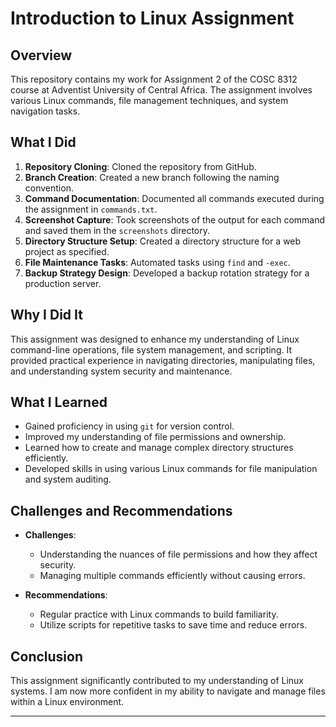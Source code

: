 # Introduction to Linux Assignment

## Overview
This repository contains my work for Assignment 2 of the COSC 8312 course at Adventist University of Central Africa. The assignment involves various Linux commands, file management techniques, and system navigation tasks.

## What I Did
1. **Repository Cloning**: Cloned the repository from GitHub.
2. **Branch Creation**: Created a new branch following the naming convention.
3. **Command Documentation**: Documented all commands executed during the assignment in `commands.txt`.
4. **Screenshot Capture**: Took screenshots of the output for each command and saved them in the `screenshots` directory.
5. **Directory Structure Setup**: Created a directory structure for a web project as specified.
6. **File Maintenance Tasks**: Automated tasks using `find` and `-exec`.
7. **Backup Strategy Design**: Developed a backup rotation strategy for a production server.

## Why I Did It
This assignment was designed to enhance my understanding of Linux command-line operations, file system management, and scripting. It provided practical experience in navigating directories, manipulating files, and understanding system security and maintenance.

## What I Learned
- Gained proficiency in using `git` for version control.
- Improved my understanding of file permissions and ownership.
- Learned how to create and manage complex directory structures efficiently.
- Developed skills in using various Linux commands for file manipulation and system auditing.

## Challenges and Recommendations
- **Challenges**: 
  - Understanding the nuances of file permissions and how they affect security.
  - Managing multiple commands efficiently without causing errors.
  
- **Recommendations**: 
  - Regular practice with Linux commands to build familiarity.
  - Utilize scripts for repetitive tasks to save time and reduce errors.

## Conclusion
This assignment significantly contributed to my understanding of Linux systems. I am now more confident in my ability to navigate and manage files within a Linux environment.

---

